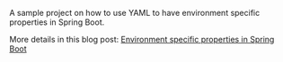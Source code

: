 A sample project on how to use YAML to have environment specific properties in Spring Boot.

More details in this blog post: [Environment specific properties in Spring Boot](http://www.deepzeafish.xyz/spring-yaml-properties.html)